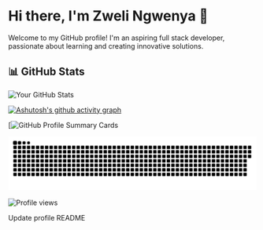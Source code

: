 # Hi there, I'm Zweli Ngwenya 👋

Welcome to my GitHub profile! I'm an aspiring full stack developer, passionate about learning and creating innovative solutions.

## 📊 GitHub Stats

![Your GitHub Stats](https://github-readme-stats.vercel.app/api?username=Zweli23&show_icons=true&theme=radical)

[![Ashutosh's github activity graph](https://github-readme-activity-graph.vercel.app/graph?username=Zweli23&theme=react-dark)](https://github.com/ashutosh00710/github-readme-activity-graph)

[![GitHub Profile Summary Cards](https://github-profile-summary-cards.vercel.app/api/cards/profile-details?username=Zweli23&theme=github_dark) 


<p align="center">
 <img width="600" src="Github-snake.svg" alt="snake"/>
</p>


![Profile views](https://komarev.com/ghpvc/?username=Zweli23&style=for-the-badge&color=orange)



Update profile README














